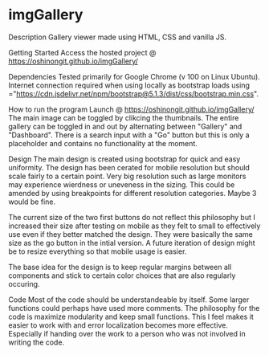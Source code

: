 # imgGallery

Description
Gallery viewer made using HTML, CSS and vanilla JS.

Getting Started
Access the hosted project @ https://oshinongit.github.io/imgGallery/

Dependencies
Tested primarily for Google Chrome (v 100 on Linux Ubuntu).
Internet connection required when using locally as bootstrap loads using ="https://cdn.jsdelivr.net/npm/bootstrap@5.1.3/dist/css/bootstrap.min.css".

How to run the program
Launch @ https://oshinongit.github.io/imgGallery/
The main image can be toggled by clikcing the thumbnails. The entire gallery can be toggled in and out by alternating between "Gallery" and "Dashboard". There is a search input with a "Go" button but this is only a placeholder and contains no functionality at the moment.

Design
The main design is created using bootstrap for quick and easy uniformity. The design has been cerated for mobile resolution but should scale fairly to a certain point. Very big resolution such as large monitors may experience wierdness or uneveness in the sizing. This could be amended by using breakpoints for different resolution categories. Maybe 3 would be fine.

The current size of the two first buttons do not reflect this philosophy but I increased their size after testing on mobile as they felt to small to effectively use even if they better matched the design. They were basically the same size as the go button in the intial version. A future iteration of design might be to resize everything so that mobile usage is easier.

The base idea for the design is to keep regular margins between all components and stick to certain color choices that are also regularly occuring. 

Code
Most of the code should be understandeable by itself. Some larger functions could perhaps have used more comments. The philosophy for the code is maximize modularity and keep small functions. This I feel makes it easier to work with and error localization becomes more effective. Especially if handing over the work to a person who was not involved in writing the code.
